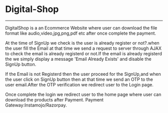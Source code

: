 # Digital-Shop
---------------------------------------------------------
DigitalShop is a an Ecommerce Website where user can download the file format like audio,video,jpg,png,pdf etc after once complete the payment.

At the time of SignUp we check is the user is already register or not?.when the user fill the Email at that time we send a request to server through AJAX to check the email is already registerd or not.If the email is already registerd the we simply display a message 'Email Already Exists' and disable the SignUp button.

If the Email is not Registerd then the user proceed for the SignUp,and when the user click on SignUp button then at that time we send an OTP to the user email.After the OTP verification we redirect user to the Login page.

Once complete the login we redirect user to the home page where user can download the products after Payment. Payment Gateway:Instamojo/Razorpay.
